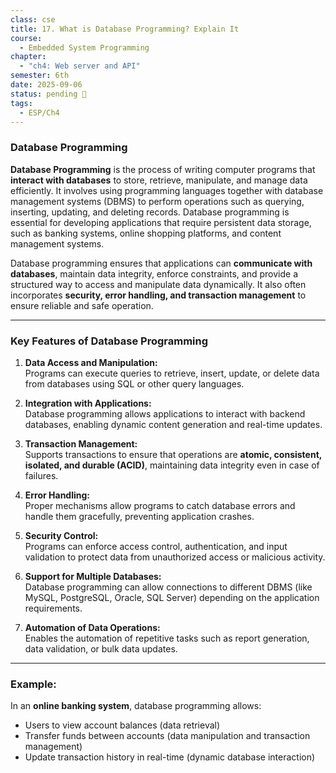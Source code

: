 ```yaml
---
class: cse
title: 17. What is Database Programming? Explain It
course:
  - Embedded System Programming
chapter:
  - "ch4: Web server and API"
semester: 6th
date: 2025-09-06
status: pending 🛑
tags:
  - ESP/Ch4
---
```


### **Database Programming**

**Database Programming** is the process of writing computer programs that **interact with databases** to store, retrieve, manipulate, and manage data efficiently. It involves using programming languages together with database management systems (DBMS) to perform operations such as querying, inserting, updating, and deleting records. Database programming is essential for developing applications that require persistent data storage, such as banking systems, online shopping platforms, and content management systems.

Database programming ensures that applications can **communicate with databases**, maintain data integrity, enforce constraints, and provide a structured way to access and manipulate data dynamically. It also often incorporates **security, error handling, and transaction management** to ensure reliable and safe operation.

---

### **Key Features of Database Programming**

1. **Data Access and Manipulation:**  
    Programs can execute queries to retrieve, insert, update, or delete data from databases using SQL or other query languages.
    
2. **Integration with Applications:**  
    Database programming allows applications to interact with backend databases, enabling dynamic content generation and real-time updates.
    
3. **Transaction Management:**  
    Supports transactions to ensure that operations are **atomic, consistent, isolated, and durable (ACID)**, maintaining data integrity even in case of failures.
    
4. **Error Handling:**  
    Proper mechanisms allow programs to catch database errors and handle them gracefully, preventing application crashes.
    
5. **Security Control:**  
    Programs can enforce access control, authentication, and input validation to protect data from unauthorized access or malicious activity.
    
6. **Support for Multiple Databases:**  
    Database programming can allow connections to different DBMS (like MySQL, PostgreSQL, Oracle, SQL Server) depending on the application requirements.
    
7. **Automation of Data Operations:**  
    Enables the automation of repetitive tasks such as report generation, data validation, or bulk data updates.
    

---

### **Example:**

In an **online banking system**, database programming allows:

- Users to view account balances (data retrieval)    
- Transfer funds between accounts (data manipulation and transaction management)    
- Update transaction history in real-time (dynamic database interaction)